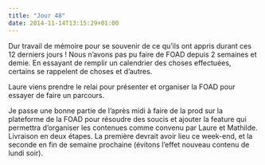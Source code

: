 ```yaml
---
title: "Jour 48"
date: 2014-11-14T13:15:29+01:00
---
```


Dur travail de mémoire pour se souvenir de ce qu’ils ont appris durant
ces 12 derniers jours ! Nous n’avons pas pu faire de FOAD depuis 2
semaines et demie. En essayant de remplir un calendrier des choses
effectuées, certains se rappelent de choses et d’autres.

Laure viens prendre le relai pour présenter et organiser la FOAD pour
essayer de faire un parcours.

Je passe une bonne partie de l’après midi à faire de la prod sur la
plateforme de la FOAD pour résoudre des soucis et ajouter la feature qui
permettra d’organiser les contenues comme convenu par Laure et Mathilde.
Livraison en deux étapes. La première devrait avoir lieu ce week-end, et
la seconde en fin de semaine prochaine (évitons l’effet nouveau contenu
de lundi soir).


